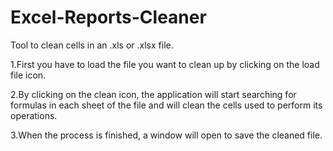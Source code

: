 # Excel-Reports-Cleaner
Tool to clean cells in an .xls or .xlsx file.

1.First you have to load the file you want to clean up by clicking on the load file icon.

2.By clicking on the clean icon, the application will start searching for formulas in each sheet of the file and will clean the cells used to perform its operations.

3.When the process is finished, a window will open to save the cleaned file.

